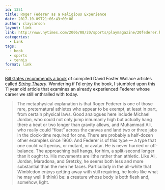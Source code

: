 ```yaml
---
id: 1351
title: Roger Federer as a Religious Experience
date: 2017-10-09T21:06:43+00:00
author: claycarson
layout: link
link: http://www.nytimes.com/2006/08/20/sports/playmagazine/20federer.html
categories: 
  - Link
tags:
  - book
  - sports
  - tennis
format: link
---
```

[Bill Gates recommends a book](https://www.gatesnotes.com/Books/String-Theory "Gates Notes") of compiled David Foster Wallace articles called [_String Theory_](https://www.amazon.com/String-Theory-Wallace-Library-Publication/dp/1598534807 "String Theory"). Wondering if I’d enjoy the book, I stumbled upon this 11 year old article that examines an already experienced Federer whose career we still enthralled with today.

> The metaphysical explanation is that Roger Federer is one of those rare, preternatural athletes who appear to be exempt, at least in part, from certain physical laws. Good analogues here include Michael Jordan, who could not only jump inhumanly high but actually hang there a beat or two longer than gravity allows, and Muhammad Ali, who really could “float” across the canvas and land two or three jabs in the clock-time required for one. There are probably a half-dozen other examples since 1960. And Federer is of this type — a type that one could call genius, or mutant, or avatar. He is never hurried or off-balance. The approaching ball hangs, for him, a split-second longer than it ought to. His movements are lithe rather than athletic. Like Ali, Jordan, Maradona, and Gretzky, he seems both less and more substantial than the men he faces. Particularly in the all-white that Wimbledon enjoys getting away with still requiring, he looks like what he may well (I think) be: a creature whose body is both flesh and, somehow, light.